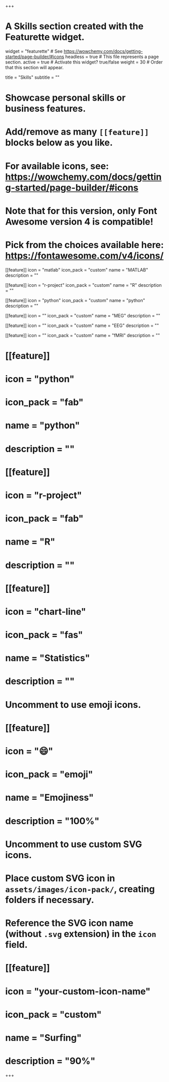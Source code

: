 +++
# A Skills section created with the Featurette widget.
widget = "featurette"  # See https://wowchemy.com/docs/getting-started/page-builder/#icons
headless = true  # This file represents a page section.
active = true  # Activate this widget? true/false
weight = 30  # Order that this section will appear.

title = "Skills"
subtitle = ""

# Showcase personal skills or business features.
# 
# Add/remove as many `[[feature]]` blocks below as you like.
# 
# For available icons, see: https://wowchemy.com/docs/getting-started/page-builder/#icons
# Note that for this version, only Font Awesome version 4 is compatible!
# Pick from the choices available here: https://fontawesome.com/v4/icons/

[[feature]]
  icon = "matlab"
  icon_pack = "custom"
  name = "MATLAB"
  description = ""

[[feature]]
  icon = "r-project"
  icon_pack = "custom"
  name = "R"
  description = ""

[[feature]]
  icon = "python"
  icon_pack = "custom"
  name = "python"
  description = ""

[[feature]]
  icon = ""
  icon_pack = "custom"
  name = "MEG"
  description = ""

[[feature]]
  icon = ""
  icon_pack = "custom"
  name = "EEG"
  description = ""

[[feature]]
  icon = ""
  icon_pack = "custom"
  name = "fMRI"
  description = ""

# [[feature]]
#  icon = "python"
#  icon_pack = "fab"
#  name = "python"
#  description = ""

# [[feature]]
#  icon = "r-project"
#  icon_pack = "fab"
#  name = "R"
#  description = ""

# [[feature]]
#  icon = "chart-line"
#  icon_pack = "fas"
#  name = "Statistics"
#  description = ""  

# Uncomment to use emoji icons.
# [[feature]]
#  icon = ":smile:"
#  icon_pack = "emoji"
#  name = "Emojiness"
#  description = "100%"  

# Uncomment to use custom SVG icons.
# Place custom SVG icon in `assets/images/icon-pack/`, creating folders if necessary.
# Reference the SVG icon name (without `.svg` extension) in the `icon` field.
# [[feature]]
#  icon = "your-custom-icon-name"
#  icon_pack = "custom"
#  name = "Surfing"
#  description = "90%"

+++
